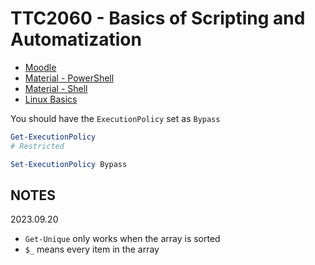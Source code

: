 # TTC2060 - Basics of Scripting and Automatization

- [Moodle](https://moodle.jamk.fi/course/view.php?id=8242)
- [Material - PowerShell](https://ttc2060.pages.labranet.jamk.fi/Powershell/01-introduction/)
- [Material - Shell](https://ttc2060.pages.labranet.jamk.fi/Shell/01.-Introduction/)
- [Linux Basics](https://hantt.pages.labranet.jamk.fi/ttc1040-material/materials/04_basic_cmds/)

You should have the `ExecutionPolicy` set as `Bypass`

```ps1
Get-ExecutionPolicy
# Restricted
```

```ps1
Set-ExecutionPolicy Bypass
```

NOTES
---

2023.09.20

- `Get-Unique` only works when the array is sorted
- `$_` means every item in the array
